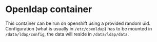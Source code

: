 # Openldap container

This container can be run on openshift using a provided random uid.
Configuration (what is usually in `/etc/openldap`) has to be mounted in `/data/ldap/config`, the data will reside in `/data/ldap/data`.
